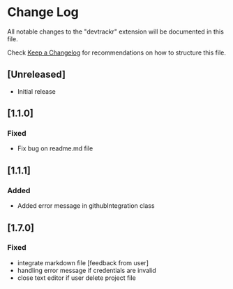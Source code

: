# Change Log

All notable changes to the "devtrackr" extension will be documented in this file.

Check [Keep a Changelog](http://keepachangelog.com/) for recommendations on how to structure this file.

## [Unreleased]

- Initial release

## [1.1.0]

### Fixed

- Fix bug on readme.md file

## [1.1.1]

### Added

- Added error message in githubIntegration class

## [1.7.0]

### Fixed

- integrate markdown file [feedback from user]
- handling error message if credentials are invalid
- close text editor if user delete project file
